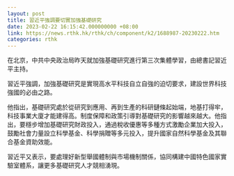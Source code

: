 ```yaml
---
layout: post
title: 習近平強調要切實加強基礎研究
date: 2023-02-22 16:15:42.000000000 +08:00
link: https://news.rthk.hk/rthk/ch/component/k2/1688987-20230222.htm
categories: rthk
---
```


在北京，中共中央政治局昨天就加強基礎研究進行第三次集體學習，由總書記習近平主持。

習近平強調，加強基礎研究是實現高水平科技自立自強的迫切要求，建設世界科技強國的必由之路。

他指出，基礎研究處於從研究到應用、再到生產的科研鏈條起始端，地基打得牢，科技事業大廈才能建得高。制度保障和政策引導對基礎研究的影響越來越大。他指出，要穩步增加基礎研究財政投入，通過稅收優惠等多種方式激勵企業加大投入，鼓勵社會力量設立科學基金、科學捐贈等多元投入，提升國家自然科學基金及其聯合基金資助效能。

習近平又表示，要處理好新型舉國體制與市場機制關係，協同構建中國特色國家實驗室體系，讓更多基礎研究人才競相湧現。
